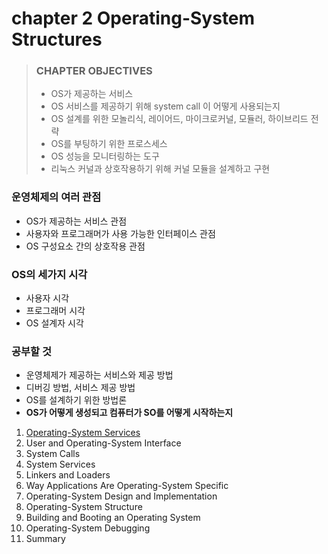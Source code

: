 # chapter 2 Operating-System Structures

> ### CHAPTER OBJECTIVES
>
> - OS가 제공하는 서비스
> - OS 서비스를 제공하기 위해 system call 이 어떻게 사용되는지
> - OS 설계를 위한 모놀리식, 레이어드, 마이크로커널, 모듈러, 하이브리드 전략
> - OS를 부팅하기 위한 프로스세스
> - OS 성능을 모니터링하는 도구
> - 리눅스 커널과 상호작용하기 위해 커널 모듈을 설계하고 구현

### 운영체제의 여러 관점

- OS가 제공하는 서비스 관점
- 사용자와 프로그래머가 사용 가능한 인터페이스 관점
- OS 구성요소 간의 상호작용 관점

### OS의 세가지 시각

- 사용자 시각
- 프로그래머 시각
- OS 설계자 시각

### 공부할 것

- 운영체제가 제공하는 서비스와 제공 방법
- 디버깅 방법, 서비스 제공 방법
- OS를 설계하기 위한 방법론
- **OS가 어떻게 생성되고 컴퓨터가 SO를 어떻게 시작하는지**

1. [Operating-System Services](1_Operating_System_Services/README.md)
2. User and Operating-System Interface
3. System Calls
4. System Services
5. Linkers and Loaders
6. Way Applications Are Operating-System Specific
7. Operating-System Design and Implementation
8. Operating-System Structure
9. Building and Booting an Operating System
10. Operating-System Debugging
11. Summary
